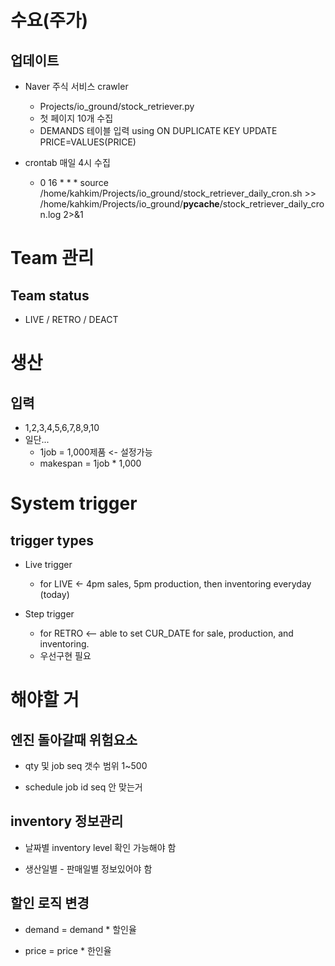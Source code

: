 # 수요(주가)

## 업데이트

* Naver 주식 서비스 crawler
    * Projects/io_ground/stock_retriever.py
    * 첫 페이지 10개 수집
    * DEMANDS 테이블 입력 using ON DUPLICATE KEY UPDATE PRICE=VALUES(PRICE)

* crontab 매일 4시 수집
    * 0 16 * * * source /home/kahkim/Projects/io_ground/stock_retriever_daily_cron.sh >> /home/kahkim/Projects/io_ground/__pycache__/stock_retriever_daily_cron.log 2>&1

# Team 관리

## Team status

* LIVE / RETRO / DEACT


# 생산

## 입력
* 1,2,3,4,5,6,7,8,9,10
* 일단...
    * 1job = 1,000제품 <- 설정가능
    * makespan = 1job * 1,000


# System trigger

## trigger types

* Live trigger
    * for LIVE <- 4pm sales, 5pm production, then inventoring everyday (today)

* Step trigger
    * for RETRO <-- able to set CUR_DATE for sale, production, and inventoring.
    * 우선구현 필요

# 해야할 거

## 엔진 돌아갈때 위험요소

* qty 및 job seq 갯수 범위 1~500

* schedule job id seq 안 맞는거

## inventory 정보관리

* 날짜별 inventory level 확인 가능해야 함

* 생산일별 - 판매일별 정보있어야 함

## 할인 로직 변경
 
 * demand = demand * 할인율

 * price = price * 한인율